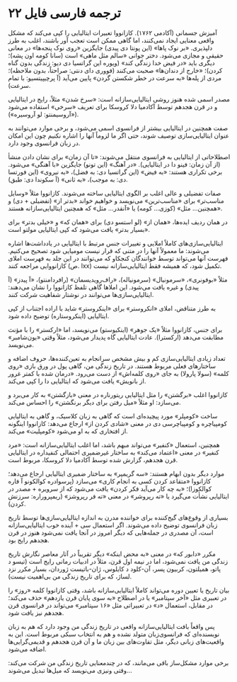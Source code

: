 # ترجمه فارسی فایل ۲۲

آمیزش جسمانی (آکادمی ۱۷۶۲). کازانووا تعبیرات ایتالیایی را کپی می‌کند که مشکل واقعی معنایی ایجاد نمی‌کنند، اما گاهی ممکن است تعجب آور باشند، اغلب به طرز دلپذیری. «بر نوک پاها» (این پونتا دی پیدی) جایگزین «روی نوک پنجه‌ها» در معانی حقیقی و مجازی می‌شود. دختر جوانی «سالم مثل ماهی» است (سانا کومه اون پشه)؛ دیگری باید «در فیض خدا زندگی کند» (ویوره این گراتسیا دی دیو: زندگی بدون گناه کردن)؛ «خارج از دندان‌ها» صحبت می‌کنند (فووری دای دنتی: صراحتاً، بدون ملاحظه)؛ مردی از پله‌ها «به سرعت در خطر شکستن گردن» پایین می‌آید (آ پرچیپیتسیو: با تمام سرعت).

مصدر اسمی شده هنوز روشی ایتالیایی‌سازانه است: «سرخ شدن» مثلاً، رایج در ایتالیایی و در قرن هجدهم توسط آکادمیا دلا کروسکا برای تعریف «سرخی» استفاده می‌شود («آروسیمنتو: لو آروسیره»).

صفت همچنین در ایتالیایی بیشتر از فرانسوی اسمی می‌شود، و برخی موارد می‌توانند به عنوان ایتالیایی‌سازی توصیف شوند، حتی اگر ما لزوماً آنها را اشاره نکنیم چون این امکان در زبان فرانسوی وجود دارد.

اصطلاحاتی از ایتالیایی به فرانسوی منتقل می‌شوند: «تا آن زمان» برای نشان دادن منشأ (از آن زمان: فینو دا در ایتالیایی). «در آهنگ» (این تونو) جایگزین «با آهنگی» می‌شود. برخی تکراری هستند: «به فیض» (این گراتسیا دی: به فضل)، «به نیروی» (این فورتسا دی: به موجب)، «به ثانی» (آ سکوندا دی: طبق).

صفات تفضیلی و عالی اغلب بر الگوی ایتالیایی ساخته می‌شوند. کازانووا مثلاً «وسایل مناسب‌تر» برای «مناسب‌ترین» می‌نویسد و خواهیم خواند «بدتر از» (تفضیلی + دی) و «همچنین... مثل» (کوزی... کومه) یا «آنقدر... مثل» که همچنین ایتالیایی‌سازانه هستند.

در همان ردیف ایده‌ها، «همان از» (لو استسو دی) برای «همان که» و «خیلی بدتر» برای «بسیار بدتر» یافت می‌شود که کپی ایتالیایی مولتو است.

ایتالیایی‌سازی‌های کاملاً املایی و تغییرات جنس مرتبط با ایتالیایی در یادداشت‌ها اشاره می‌شوند: ما معمولاً آنها را در متنی که قرار نیست مومیایی شود تصحیح می‌کنیم. فهرست آنها می‌تواند توسط خوانندگان کنجکاو که می‌توانند در این جلد به فهرست املای کازانووایی مراجعه کنند (ص. lxx) تکمیل شود، که همیشه فقط ایتالیایی‌سازانه نیست.

مثلاً «بوفونری»، «سرمونیال» (سرمونیاله)، «راف‌رویدیسمان» (رافردامنتو)، «آ پیدز» (آ پیدی) و غیره یافت می‌شود. این املاها گاهی تلفظ کازانووا را نشان می‌دهند: ایتالیایی‌سازی‌ها می‌توانند در نوشتار شفاهیت شرکت کنند.

به طرز متناقض، املای «انکروستر» برای «اینکروستر» شاید با اراده اجتناب از کپی ایتالیایی (اینکروستاره) توضیح داده شود.

برای جنس، کازانووا مثلاً «یک جوهر» (اینکیوستو) می‌نویسد، اما «ارکستر» را با مؤنث مطابقت می‌دهد (ارکسترا). عادت ایتالیایی گاه پدیدار می‌شود، مثلاً وقتی «یون‌شامبر» می‌نویسد.

تعداد زیادی ایتالیایی‌سازی کم و بیش مشخص سرانجام به تعین‌کننده‌ها، حروف اضافه و ساختارهای فعلی مربوط هستند. در تاریخ زندگی من، گاهی پول در ورق بازی «روی کلمه» (سولا پارولا) به جای «روی کلمه‌اش» از دست می‌رود. «درمان شده با کمتر غرور از بانویش» یافت می‌شود که ایتالیایی دا را کپی می‌کند.

کازانووا اغلب «برگشتن» را مثل ایتالیایی ریتورناره در معنی «بازگشتن» به کار می‌برد و می‌سازد: او مثلاً «میل رفتن برای دیگر برنگشتن» را احساس می‌کند.

ساخت «کومپلر» مورد پیچیده‌ای است که گاهی به زبان کلاسیک، و گاهی به ایتالیایی کومپیاچره و کومپیاچرسی دی در معنی «شادی کردن از» ارجاع می‌دهد: کازانووا اینگونه از افتخاری که به او می‌شود «کومپلیت» می‌کند.

همچنین، استعمال «کنفیر» می‌تواند مبهم باشد، اما اغلب ایتالیایی‌سازانه است: «مرد کنفیر» در معنی «اعتماد می‌کند» به ساختار غیرضمیری احتمالی کنفیداره در ایتالیایی قرن هجدهم، گزارش شده توسط آکادمیا دلا کروسکا، مربوط است.

موارد دیگر بدون ابهام هستند: «سه گریمپر» به ساختار ضمیری ایتالیایی ارجاع می‌دهد؛ کازانووا «متقاعد کردن کسی به انجام کاری» می‌سازد (پرسوادره کوالکونو آ فاره کوالکوزا)؛ «به چه کار می‌آید فکر کردن» یافت می‌شود که از سرویره + مصدر در ایتالیایی نشأت می‌گیرد یا «ته رپروشر» در معنی «ته فر رپروشز» (ریمپروراره: سرزنش کردن).

بسیاری از وقوع‌های گیج‌کننده برای خواننده مدرن به اندازه ایتالیایی‌سازی‌ها توسط تاریخ زبان فرانسوی توضیح داده می‌شوند. اگر استعمال سی + آینده خوب ایتالیایی‌سازانه است، آن مصدری در جمله‌هایی که دیگر امروز در آنجا یافت نمی‌شود هنوز در قرن هجدهم رایج بود.

مکرر «دابور که» در معنی «به محض اینکه» دیگر تقریباً در آثار معاصر نگارش تاریخ زندگی من یافت نمی‌شود، اما در نیمه اول قرن، مثلاً در ادبیات رمانی رایج است (تیسو د پاتو، همیلتون، کربیون پسر، آن-کلود د کایلوس، ژان-باتیست ژوردان، بسیار مکرر نزد لساژ، که برای تاریخ زندگی من بی‌اهمیت نیست).

بیان تاریخ یا تعیین دوره می‌تواند کاملاً ایتالیایی‌سازانه باشد، وقتی کازانووا کلمه «روز» را در تعبیری مثل «آخر سپتامبر» یا در اصطلاح «به سوی پایان قرن یازدهم» حذف می‌کند؛ در مقابل، استعمال «د» در تعبیراتی مثل «۱۶ سپتامبر» می‌تواند در فرانسوی قرن هجدهم نیز یافت شود.

پس واقعاً بافت ایتالیایی‌سازانه واقعی در تاریخ زندگی من وجود دارد که هم به زبان نویسنده‌ای که فرانسوی‌زبان متولد نشده و هم به انتخاب سبکی مربوط است. این به واقعیت‌های زبانی دیگر، مثل تفاوت‌های بین زبان ما و آن قرن هجدهم و قدیمی‌گرایی‌ها اضافه می‌شود.

برخی موارد مشکل‌ساز باقی می‌مانند، که در چندمعنایی تاریخ زندگی من شرکت می‌کند: وقتی ونیزی می‌نویسد که میل‌ها تبدیل می‌شوند...
